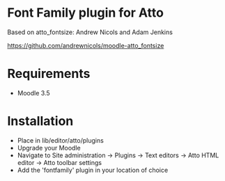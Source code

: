 Font Family plugin for Atto
=========================

Based on atto_fontsize: Andrew Nicols and Adam Jenkins

https://github.com/andrewnicols/moodle-atto_fontsize

Requirements
============

- Moodle 3.5

Installation
============

* Place in lib/editor/atto/plugins
* Upgrade your Moodle
* Navigate to Site administration -> Plugins -> Text editors -> Atto HTML editor -> Atto toolbar settings
* Add the 'fontfamily' plugin in your location of choice
